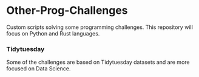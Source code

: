 # Other-Prog-Challenges
Custom scripts solving some programming challenges. This repository will focus on Python and Rust languages.

### Tidytuesday
Some of the challenges are based on Tidytuesday datasets and are more focused on Data Science.
